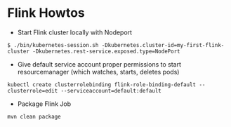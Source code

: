 # Flink Howtos

- Start Flink cluster locally with Nodeport


```
$ ./bin/kubernetes-session.sh -Dkubernetes.cluster-id=my-first-flink-cluster -Dkubernetes.rest-service.exposed.type=NodePort

```

- Give default service account proper permissions to start resourcemanager (which watches, starts, deletes pods)

```
kubectl create clusterrolebinding flink-role-binding-default --clusterrole=edit --serviceaccount=default:default
```


- Package Flink Job

```
mvn clean package
```


